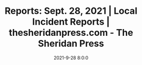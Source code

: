 ---
"title": "Reports: Sept. 28, 2021 | Local Incident Reports | thesheridanpress.com - The Sheridan Press"
"date": "2021-9-28 8:0:0"
"feed_name": "GOOGLENEWSINDUSTRIAL"
"feed_website": "https://news.google.com/search?q=industrial%2Bincident&hl=en-US&gl=US&ceid=US:en"
"feed_rss": "https://news.google.com/rss/search?q=industrial%2Bincident&hl=en-US&gl=US&ceid=US:en"
"link": "https://www.thesheridanpress.com/news/local-incident-reports/reports-sept-28-2021/article_d5ca120c-2065-11ec-948e-d317e692f009.html"
"source": "{'href': 'https://www.thesheridanpress.com', 'title': 'The Sheridan Press'}"
"file": "_posts/2021-1-1-9d21966a55903465530dbe7bf9695982f4ea0974.md"
"accident": "1"
"drilling": "0"
"dead": "0"
"injured": "0"
"arrested": "0"
"where": "unknown site"
"place": "unknown place"
---
